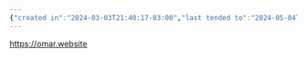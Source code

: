 ```yaml
---
{"created in":"2024-03-03T21:40:17-03:00","last tended to":"2024-05-04T22:07:16-03:00","tags":["person","interfacedesign","research","lab","hardware"],"created":"2024-03-03T21:40:17.044-03:00","updated":"2025-01-24T15:16:27.994-03:00","dg-publish":true,"permalink":"/people/references/lab/omar-rizwan/","dgPassFrontmatter":true}
---
```


https://omar.website